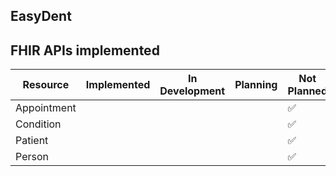## EasyDent

## FHIR APIs implemented

| Resource  | Implemented | In Development | Planning | Not Planned |
| --------- | ----------- | -------------- | -------- | ----------- |
| Appointment |  |  |  | ✅ |
| Condition |  |  |  | ✅ |
| Patient |  |  |  | ✅ |
| Person |  |  |  | ✅ |
